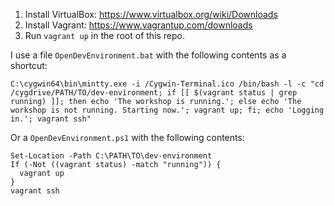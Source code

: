 1. Install VirtualBox: https://www.virtualbox.org/wiki/Downloads
2. Install Vagrant: https://www.vagrantup.com/downloads
3. Run `vagrant up` in the root of this repo.

I use a file `OpenDevEnvironment.bat` with the following contents as a shortcut:
```
C:\cygwin64\bin\mintty.exe -i /Cygwin-Terminal.ico /bin/bash -l -c "cd /cygdrive/PATH/TO/dev-environment; if [[ $(vagrant status | grep running) ]]; then echo 'The workshop is running.'; else echo 'The workshop is not running. Starting now.'; vagrant up; fi; echo 'Logging in.'; vagrant ssh"
```
Or a `OpenDevEnvironment.ps1` with the following contents:
```
Set-Location -Path C:\PATH\TO\dev-environment
If (-Not ((vagrant status) -match "running")) {
  vagrant up
}
vagrant ssh
```

